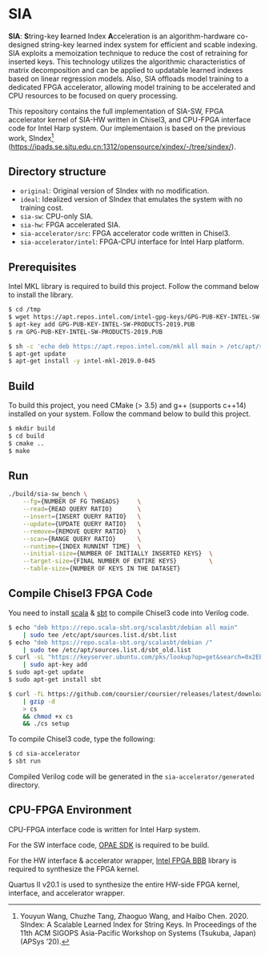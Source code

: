 # SIA

**SIA**: **S**tring-key **l**earned Index **A**cceleration is an algorithm-hardware co-designed string-key learned index system for efficient and scable indexing. SIA exploits a memoization technique to reduce the cost of retraining for inserted keys. This technology utilizes the algorithmic characteristics of matrix decomposition and can be applied to updatable learned indexes based on linear regression models. Also, SIA offloads model training to a dedicated FPGA accelerator, allowing model training to be accelerated and CPU resources to be focused on query processing.

This repository contains the full implementation of SIA-SW, FPGA accelerator kernel of SIA-HW written in Chisel3, and CPU-FPGA interface code for Intel Harp system. Our implementaion is based on the previous work, SIndex[^1] (https://ipads.se.sjtu.edu.cn:1312/opensource/xindex/-/tree/sindex/).

[^1]: Youyun Wang, Chuzhe Tang, Zhaoguo Wang, and Haibo Chen. 2020. SIndex: A Scalable Learned Index for String Keys. In Proceedings of the 11th ACM SIGOPS Asia-Pacific Workshop on Systems (Tsukuba, Japan) (APSys ’20).



## Directory structure

- `original`: Original version of SIndex with no modification.
- `ideal`: Idealized version of SIndex that emulates the system with no training cost.
- `sia-sw`: CPU-only SIA.
- `sia-hw`: FPGA accelerated SIA.
- `sia-accelerator/src`: FPGA accelerator code written in Chisel3.
- `sia-accelerator/intel`: FPGA-CPU interface for Intel Harp platform.



## Prerequisites

Intel MKL library is required to build this project. Follow the command below to install the library.


```sh
$ cd /tmp
$ wget https://apt.repos.intel.com/intel-gpg-keys/GPG-PUB-KEY-INTEL-SW-PRODUCTS-2019.PUB
$ apt-key add GPG-PUB-KEY-INTEL-SW-PRODUCTS-2019.PUB
$ rm GPG-PUB-KEY-INTEL-SW-PRODUCTS-2019.PUB

$ sh -c 'echo deb https://apt.repos.intel.com/mkl all main > /etc/apt/sources.list.d/intel-mkl.list'
$ apt-get update
$ apt-get install -y intel-mkl-2019.0-045
```



## Build

To build this project, you need CMake (> 3.5) and g++ (supports c++14) installed on your system. Follow the command below to build this project.

```sh
$ mkdir build
$ cd build
$ cmake ..
$ make
```



## Run

```sh
./build/sia-sw_bench \
	--fg={NUMBER OF FG THREADS} 	\
	--read={READ QUERY RATIO}		\
	--insert={INSERT QUERY RATIO}	\
	--update={UPDATE QUERY RATIO}	\
	--remove={REMOVE QUERY RATIO}	\
	--scan={RANGE QUERY RATIO}		\
	--runtime={INDEX RUNNINT TIME}	\
	--initial-size={NUMBER OF INITIALLY INSERTED KEYS} 	\
	--target-size={FINAL NUMBER OF ENTIRE KEYS} 		\
	--table-size={NUMBER OF KEYS IN THE DATASET}
```



## Compile Chisel3 FPGA Code

You need to install [scala](https://www.scala-lang.org/download/) & [sbt](https://www.scala-sbt.org/download.html) to compile Chisel3 code into Verilog code.

```sh
$ echo "deb https://repo.scala-sbt.org/scalasbt/debian all main"
	| sudo tee /etc/apt/sources.list.d/sbt.list
$ echo "deb https://repo.scala-sbt.org/scalasbt/debian /"
	| sudo tee /etc/apt/sources.list.d/sbt_old.list
$ curl -sL "https://keyserver.ubuntu.com/pks/lookup?op=get&search=0x2EE0EA64E40A89B84B2DF73499E82A75642AC823"
	| sudo apt-key add
$ sudo apt-get update
$ sudo apt-get install sbt
```

```sh
$ curl -fL https://github.com/coursier/coursier/releases/latest/download/cs-x86_64-pc-linux.gz
	| gzip -d
	> cs
	&& chmod +x cs
	&& ./cs setup
```

To compile Chisel3 code, type the following:

```sh
$ cd sia-accelerator
$ sbt run
```

Compiled Verilog code will be generated in the `sia-accelerator/generated` directory.



## CPU-FPGA Environment

CPU-FPGA interface code is written for Intel Harp system.

For the SW interface code, [OPAE SDK](https://opae.github.io/) is required to be build.

For the HW interface & accelerator wrapper, [Intel FPGA BBB](https://github.com/OPAE/intel-fpga-bbb) library is required to synthesize the FPGA kernel.

Quartus II v20.1 is used to synthesize the entire HW-side FPGA kernel, interface, and accelerator wrapper.